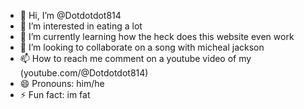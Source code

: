 - 👋 Hi, I’m @Dotdotdot814
- 👀 I’m interested in eating a lot
- 🌱 I’m currently learning how the heck does this website even work
- 💞️ I’m looking to collaborate on a song with micheal jackson
- 📫 How to reach me comment on a youtube video of my (youtube.com/@Dotdotdot814)
- 😄 Pronouns: him/he
- ⚡ Fun fact: im fat

<!---
Dotdotdot814/Dotdotdot814 is a ✨ special ✨ repository because its `README.md` (this file) appears on your GitHub profile.
You can click the Preview link to take a look at your changes.
--->
